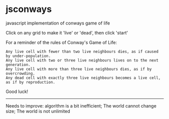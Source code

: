 jsconways
=========

javascript implementation of conways game of life

Click on any grid to make it 'live' or 'dead', then click 'start'

For a reminder of the rules of Conway's Game of Life:

    Any live cell with fewer than two live neighbours dies, as if caused by under-population.
    Any live cell with two or three live neighbours lives on to the next generation.
    Any live cell with more than three live neighbours dies, as if by overcrowding.
    Any dead cell with exactly three live neighbours becomes a live cell, as if by reproduction.

Good luck!

-----
Needs to improve:
algorithm is a bit inefficient; The world cannot change size; The world is not unlimited
